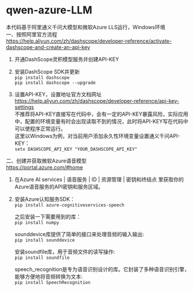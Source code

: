 # qwen-azure-LLM
本代码基于阿里通义千问大模型和微软Azure LLS运行，Windows环境  
一、按照阿里官方流程  
https://help.aliyun.com/zh/dashscope/developer-reference/activate-dashscope-and-create-an-api-key
1. 开通DashScope灵积模型服务并创建API-KEY
2. 安装DashScope SDK并更新  
   ```pip install dashscope```  
   ```pip install dashscope --upgrade```
   
5. 设置API-KEY，设置地址官方文档网址  
   https://help.aliyun.com/zh/dashscope/developer-reference/api-key-settings  
   不推荐将API-KEY直接写在代码中，会有一定的API-KEY暴露风险，实际应用中，配置的环境变量有时会出现读取不到的情况，此时将API-KEY写在代码中可以使程序正常运行。  
   这里以Windows为例，对当前用户添加永久性环境变量设置通义千问API-KEY：  
   ```setx DASHSCOPE_API_KEY "YOUR_DASHSCOPE_API_KEY"```
   
二、创建并获取微软Azure语音模型  
https://portal.azure.com/#home  
1. 在Azure AI services | 语音服务 | ID | 资源管理 | 密钥和终结点 里获取你的Azure语音服务的API密钥和服务区域。
2. 安装Azure认知服务SDK：  
   ```pip install azure-cognitiveservices-speech```  
     
   之后安装一下需要用到的库：  
   ```pip install numpy```
     
   sounddevice库提供了简单的接口来处理音频的输入输出:  
   ```pip install sounddevice```
     
   安装soundfile库，用于音频文件的读写操作:  
   ```pip install soundfile```
     
   speech_recognition是专为语音识别设计的库。它封装了多种语音识别引擎，能够方便地将音频转换为文本:  
   ```pip install SpeechRecognition```  
